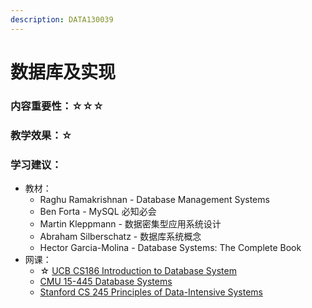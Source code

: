 ```yaml
---
description: DATA130039
---
```


# 数据库及实现

### 内容重要性：☆☆☆

### 教学效果：☆

### 学习建议：

* 教材：
  * Raghu Ramakrishnan - Database Management Systems
  * Ben Forta - MySQL 必知必会
  * Martin Kleppmann - 数据密集型应用系统设计
  * Abraham Silberschatz - 数据库系统概念
  * Hector Garcia-Molina - Database Systems: The Complete Book
* 网课：
  * ☆ [UCB CS186 Introduction to Database System](https://csdiy.wiki/%E6%95%B0%E6%8D%AE%E5%BA%93%E7%B3%BB%E7%BB%9F/CS186/)
  * [CMU 15-445 Database Systems](https://csdiy.wiki/%E6%95%B0%E6%8D%AE%E5%BA%93%E7%B3%BB%E7%BB%9F/15445/)
  * [Stanford CS 245 Principles of Data-Intensive Systems](https://web.stanford.edu/class/cs245/)
